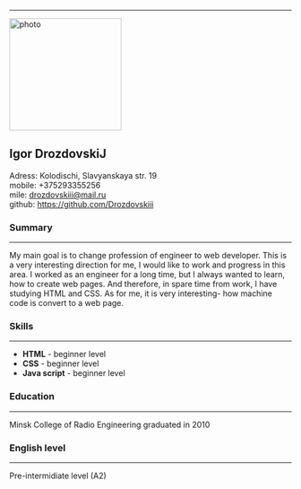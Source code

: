 ----------
<img src="https://github.com/Drozdovskiii/my_files/blob/master/0-02-05-6bf62068f1582b867757bf35778db4e844f333c16e6188b761b707cc99fd9f36_59d4598ca07da45a.jpg" alt="photo" width="200"/>
        
## Igor DrozdovskiJ
Adress: Kolodischi, Slavyanskaya str. 19  
mobile: +375293355256  
mile: drozdovskiii@mail.ru  
github: https://github.com/Drozdovskiii  
### Summary
---
   My main goal is to change profession of engineer to web developer. This is a very interesting direction for me, I would like to work and progress in this area. I worked as an engineer for a long time, but I always wanted to learn, how to create web pages. And therefore, in spare time from work, I have studying HTML and CSS. As for me, it is very interesting- how machine code is convert to a web page.
### Skills
---

- **HTML** - beginner  level
- **CSS** - beginner level
- **Java script** - beginner level
### Education
---
Minsk College of Radio Engineering graduated in 2010
### English level
---
Pre-intermidiate level (A2)

